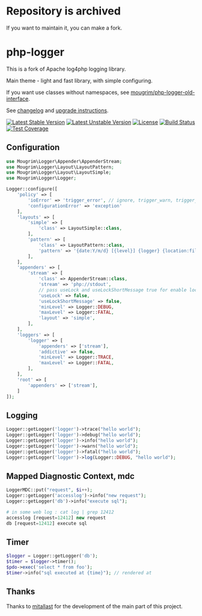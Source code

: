 # Repository is archived
If you want to maintain it, you can make a fork.

# php-logger

This is a fork of Apache log4php logging library.

Main theme - light and fast library, with simple configuring.

If you want use classes without namespaces, see [mougrim/php-logger-old-interface](https://github.com/mougrim/php-logger-old-interface).

See [changelog](CHANGELOG.md) and [upgrade instructions](UPGRADE.md).

[![Latest Stable Version](https://poser.pugx.org/mougrim/php-logger/version)](https://packagist.org/packages/mougrim/php-logger)
[![Latest Unstable Version](https://poser.pugx.org/mougrim/php-logger/v/unstable)](https://packagist.org/packages/mougrim/php-logger)
[![License](https://poser.pugx.org/mougrim/php-logger/license)](https://packagist.org/packages/mougrim/php-logger)
[![Build Status](https://api.travis-ci.org/mougrim/php-logger.png?branch=master)](https://travis-ci.org/mougrim/php-logger)
[![Test Coverage](https://codeclimate.com/github/mougrim/php-logger/badges/coverage.svg)](https://codeclimate.com/github/mougrim/php-logger/coverage)

Configuration
-------------

```php
use Mougrim\Logger\Appender\AppenderStream;
use Mougrim\Logger\Layout\LayoutPattern;
use Mougrim\Logger\Layout\LayoutSimple;
use Mougrim\Logger\Logger;

Logger::configure([
    'policy' => [
        'ioError' => 'trigger_error', // ignore, trigger_warn, trigger_error, exception or exit
        'configurationError' => 'exception'
    ],
    'layouts' => [
        'simple' => [
            'class' => LayoutSimple::class,
        ],
        'pattern' => [
            'class' => LayoutPattern::class,
            'pattern' => '{date:Y/m/d} [{level}] {logger} {location:file:line, class.function} {mdc:key} {mdc} {ndc}: {message} {ex}',
        ],
    ],
    'appenders' => [
        'stream' => [
            'class' => AppenderStream::class,
            'stream' => 'php://stdout',
            // pass useLock and useLockShortMessage true for enable lock
            'useLock' => false,
            'useLockShortMessage' => false,
            'minLevel' => Logger::DEBUG,
            'maxLevel' => Logger::FATAL,
            'layout' => 'simple',
        ],
    ],
    'loggers' => [
        'logger' => [
            'appenders' => ['stream'],
            'addictive' => false,
            'minLevel' => Logger::TRACE,
            'maxLevel' => Logger::FATAL,
        ],
    ],
    'root' => [
        'appenders' => ['stream'],
    ]
]);
```
Logging
-------

```php
Logger::getLogger('logger')->trace("hello world");
Logger::getLogger('logger')->debug("hello world");
Logger::getLogger('logger')->info("hello world");
Logger::getLogger('logger')->warn("hello world");
Logger::getLogger('logger')->fatal("hello world");
Logger::getLogger('logger')->log(Logger::DEBUG, "hello world");
```

Mapped Diagnostic Context, mdc
------------------------------

```php
LoggerMDC::put("request", $i++);
Logger::getLogger('accesslog')->info("new request");
Logger::getLogger('db')->info("execute sql");

# in some web log : cat log | grep 12412
accesslog [request=12412] new request
db [request=12412] execute sql
```

Timer
-----

```php
$logger = Logger::getLogger('db');
$timer = $logger->timer();
$pdo->exec('select * from foo');
$timer->info("sql executed at {time}"); // rendered at
```

Thanks
-----

Thanks to [mitallast](https://github.com/mitallast/) for the development of the main part of this project.

